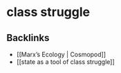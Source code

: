 # class struggle



## Backlinks

-   [[Marx&rsquo;s Ecology | Cosmopod]]
-   [[state as a tool of class struggle]]
